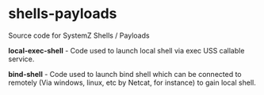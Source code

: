 # shells-payloads
Source code for SystemZ Shells / Payloads

**local-exec-shell**  - Code used to launch local shell via exec USS callable service. 

**bind-shell**        - Code used to launch bind shell which can be connected to remotely (Via windows, linux, etc by Netcat, for instance) to gain local shell.
